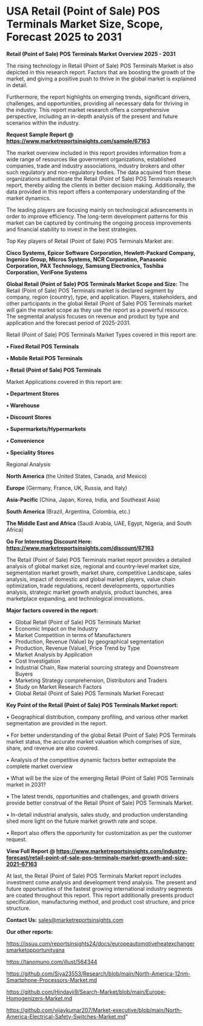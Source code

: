 # USA  Retail (Point of Sale) POS Terminals Market Size, Scope, Forecast 2025 to 2031

<Strong> Retail (Point of Sale) POS Terminals Market Overview 2025 - 2031</strong>

The rising technology in Retail (Point of Sale) POS Terminals Market is also depicted in this research report. Factors that are boosting the growth of the market, and giving a positive push to thrive in the global market is explained in detail.

Furthermore, the report highlights on emerging trends, significant drivers, challenges, and opportunities, providing all necessary data for thriving in the industry. This report market research offers a comprehensive perspective, including an in-depth analysis of the present and future scenarios within the industry.

<strong>Request Sample Report @ <a href=https://www.marketreportsinsights.com/sample/67163>https://www.marketreportsinsights.com/sample/67163</a></strong>

The market overview included in this report provides information from a wide range of resources like government organizations, established companies, trade and industry associations, industry brokers and other such regulatory and non-regulatory bodies. The data acquired from these organizations authenticate the Retail (Point of Sale) POS Terminals research report, thereby aiding the clients in better decision making. Additionally, the data provided in this report offers a contemporary understanding of the market dynamics.

The leading players are focusing mainly on technological advancements in order to improve efficiency. The long-term development patterns for this market can be captured by continuing the ongoing process improvements and financial stability to invest in the best strategies.

Top Key players of Retail (Point of Sale) POS Terminals Market are:

<strong>Cisco Systems, Epicor Software Corporation, Hewlett-Packard Company, Ingenico Group, Micros Systems, NCR Corporation, Panasonic Corporation, PAX Technology, Samsung Electronics, Toshiba Corporation, VeriFone Systems</strong>

<strong><b>Global Retail (Point of Sale) POS Terminals Market Scope and Size:</b></strong>
The Retail (Point of Sale) POS Terminals market is declared segment by company, region (country), type, and application. Players, stakeholders, and other participants in the global Retail (Point of Sale) POS Terminals market will gain the market scope as they use the report as a powerful resource. The segmental analysis focuses on revenue and product by type and application and the forecast period of 2025-2031.

Retail (Point of Sale) POS Terminals Market Types covered in this report are:

<strong>• Fixed Retail POS Terminals

• Mobile Retail POS Terminals

• Retail (Point of Sale) POS Terminals</strong>

Market Applications covered in this report are:

<strong>• Department Stores

• Warehouse

• Discount Stores

• Supermarkets/Hypermarkets

• Convenience

• Speciality Stores</strong> 

Regional Analysis

<strong>North America</strong> (the United States, Canada, and Mexico)

<strong>Europe</strong> (Germany, France, UK, Russia, and Italy)

<strong>Asia-Pacific</strong> (China, Japan, Korea, India, and Southeast Asia)

<strong>South America</strong> (Brazil, Argentina, Colombia, etc.)

<strong>The Middle East and Africa</strong> (Saudi Arabia, UAE, Egypt, Nigeria, and South Africa)

<strong>Go For Interesting Discount Here: <a href=https://www.marketreportsinsights.com/discount/67163>https://www.marketreportsinsights.com/discount/67163</a></strong>

The Retail (Point of Sale) POS Terminals market report provides a detailed analysis of global market size, regional and country-level market size, segmentation market growth, market share, competitive Landscape, sales analysis, impact of domestic and global market players, value chain optimization, trade regulations, recent developments, opportunities analysis, strategic market growth analysis, product launches, area marketplace expanding, and technological innovations.

<strong><b>Major factors covered in the report:</b></strong>
<ul>
  <li>Global Retail (Point of Sale) POS Terminals Market </li>
  <li>Economic Impact on the Industry</li>
  <li>Market Competition in terms of Manufacturers</li>
  <li>Production, Revenue (Value) by geographical segmentation</li>
  <li>Production, Revenue (Value), Price Trend by Type</li>
  <li>Market Analysis by Application</li>
  <li>Cost Investigation</li>
  <li>Industrial Chain, Raw material sourcing strategy and Downstream Buyers</li>
  <li>Marketing Strategy comprehension, Distributors and Traders</li>
  <li>Study on Market Research Factors</li>
  <li>Global Retail (Point of Sale) POS Terminals Market Forecast</li>
</ul>

<strong><b>Key Point of the Retail (Point of Sale) POS Terminals Market report:</b></strong>

• Geographical distribution, company profiling, and various other market segmentation are provided in the report.

• For better understanding of the global Retail (Point of Sale) POS Terminals market status, the accurate market valuation which comprises of size, share, and revenue are also covered.

• Analysis of the competitive dynamic factors better extrapolate the complete market overview

• What will be the size of the emerging Retail (Point of Sale) POS Terminals market in 2031?

• The latest trends, opportunities and challenges, and growth drivers provide better construal of the Retail (Point of Sale) POS Terminals Market.

• In-detail industrial analysis, sales study, and production understanding shed more light on the future market growth rate and scope.

• Report also offers the opportunity for customization as per the customer request.

<strong><b>View Full Report @ <a href=https://www.marketreportsinsights.com/industry-forecast/retail-point-of-sale-pos-terminals-market-growth-and-size-2021-67163>https://www.marketreportsinsights.com/industry-forecast/retail-point-of-sale-pos-terminals-market-growth-and-size-2021-67163</a></b></strong>


At last, the Retail (Point of Sale) POS Terminals Market report includes investment come analysis and development trend analysis. The present and future opportunities of the fastest growing international industry segments are coated throughout this report. This report additionally presents product specification, manufacturing method, and product cost structure, and price structure.

<strong>Contact Us:</strong>
sales@marketreportsinsights.com

<strong>Our other reports:</strong>

<a href=https://issuu.com/reportsinsights24/docs/europeautomotiveheatexchangersmarketopportunityana>https://issuu.com/reportsinsights24/docs/europeautomotiveheatexchangersmarketopportunityana</a>

<a href=https://tanomuno.com/illust/564344>https://tanomuno.com/illust/564344</a>

<a href=https://github.com/Siya23553/Research/blob/main/North-America-12nm-Smartphone-Processors-Market.md>https://github.com/Siya23553/Research/blob/main/North-America-12nm-Smartphone-Processors-Market.md</a>

<a href=https://github.com/Hindavii9/Search-Market/blob/main/Europe-Homogenizers-Market.md>https://github.com/Hindavii9/Search-Market/blob/main/Europe-Homogenizers-Market.md</a>

<a href=https://github.com/vijaykumar207/Market-executive/blob/main/North-America-Electrical-Safety-Switches-Market.md>https://github.com/vijaykumar207/Market-executive/blob/main/North-America-Electrical-Safety-Switches-Market.md</a>"
